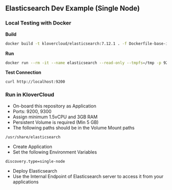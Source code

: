 ## Elasticsearch Dev Example (Single Node)

####
### Local Testing with Docker

**Build**
```sh
docker build -t klovercloud/elasticsearch:7.12.1 . -f Dockerfile-base-image
```

**Run**
```sh
docker run --rm -it --name elasticsearch --read-only --tmpfs=/tmp -p 9200:9200 -p 9300:9300 -v /vol/elasticsearch:/usr/share/elasticsearch -e "discovery.type=single-node" --user=1000 klovercloud/elasticsearch:7.12.1
```

**Test Connection**
```
curl http://localhost:9200
```

####
### Run in KloverCloud
- On-board this repository as Application
- Ports: 9200, 9300
- Assign minimum 1.5vCPU and 3GB RAM
- Persistent Volume is required (Min 5 GB)
- The following paths should be in the Volume Mount paths
```
/usr/share/elasticsearch
```
- Create Application
- Set the following Environment Variables
```
discovery.type=single-node
```
- Deploy Elasticsearch
- Use the Internal Endpoint of Elasticsearch server to access it from your applications